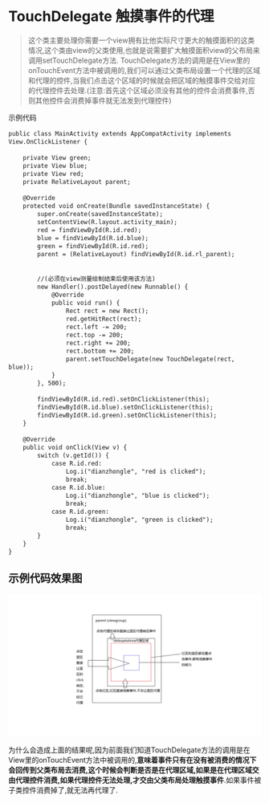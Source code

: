 
# TouchDelegate 触摸事件的代理

>这个类主要处理你需要一个view拥有比他实际尺寸更大的触摸面积的这类情况,这个类由view的父类使用,也就是说需要扩大触摸面积view的父布局来调用setTouchDelegate方法.
TouchDelegate方法的调用是在View里的onTouchEvent方法中被调用的,我们可以通过父类布局设置一个代理的区域和代理的控件,当我们点击这个区域的时候就会把区域的触摸事件交给对应的代理控件去处理.(注意:首先这个区域必须没有其他的控件会消费事件,否则其他控件会消费掉事件就无法发到代理控件)

示例代码

    public class MainActivity extends AppCompatActivity implements View.OnClickListener {
    
        private View green;
        private View blue;
        private View red;
        private RelativeLayout parent;
    
        @Override
        protected void onCreate(Bundle savedInstanceState) {
            super.onCreate(savedInstanceState);
            setContentView(R.layout.activity_main);
            red = findViewById(R.id.red);
            blue = findViewById(R.id.blue);
            green = findViewById(R.id.red);
            parent = (RelativeLayout) findViewById(R.id.rl_parent);
    
    
            //(必须在view测量绘制结束后使用该方法)
            new Handler().postDelayed(new Runnable() {
                @Override
                public void run() {
                    Rect rect = new Rect();
                    red.getHitRect(rect);
                    rect.left -= 200;
                    rect.top -= 200;
                    rect.right += 200;
                    rect.bottom += 200;
                    parent.setTouchDelegate(new TouchDelegate(rect, blue));
                }
            }, 500);
    
            findViewById(R.id.red).setOnClickListener(this);
            findViewById(R.id.blue).setOnClickListener(this);
            findViewById(R.id.green).setOnClickListener(this);
        }
    
        @Override
        public void onClick(View v) {
            switch (v.getId()) {
                case R.id.red:
                    Log.i("dianzhongle", "red is clicked");
                    break;
                case R.id.blue:
                    Log.i("dianzhongle", "blue is clicked");
                    break;
                case R.id.green:
                    Log.i("dianzhongle", "green is clicked");
                    break;
            }
        }
    }

## 示例代码效果图
![](image/touchdelegate.png)

为什么会造成上面的结果呢,因为前面我们知道TouchDelegate方法的调用是在View里的onTouchEvent方法中被调用的,**意味着事件只有在没有被消费的情况下会回传到父类布局去消费,这个时候会判断是否是在代理区域,如果是在代理区域交由代理控件消费,如果代理控件无法处理,才交由父类布局处理触摸事件**.如果事件被子类控件消费掉了,就无法再代理了.